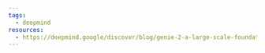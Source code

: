 ```yaml
---
tags:
  - deepmind
resources:
  - https://deepmind.google/discover/blog/genie-2-a-large-scale-foundation-world-model/
---
```


